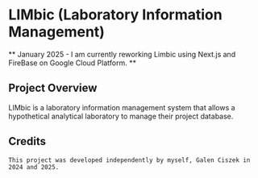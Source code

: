 # LIMbic (Laboratory Information Management)

** January 2025 - I am currently reworking Limbic using Next.js and FireBase on Google Cloud Platform. **

## Project Overview

LIMbic is a laboratory information management system that allows a hypothetical analytical laboratory to manage their project database. 

## Credits

    This project was developed independently by myself, Galen Ciszek in 2024 and 2025.